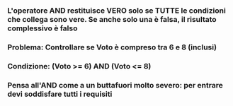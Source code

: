 ### L'operatore **AND** restituisce **VERO** solo se <Alert strong>TUTTE</Alert> le condizioni che collega sono vere. Se anche solo una è falsa, il risultato complessivo è falso

<ExampleBlock v-click class="my-4">

### **Problema**: Controllare se Voto è compreso tra 6 e 8 (inclusi)
### **Condizione**: (Voto >= 6) AND (Voto <= 8)

</ExampleBlock>

<TakeawayBlock v-click>

### Pensa all'AND come a un buttafuori molto severo: per entrare devi soddisfare <Alert>tutti</Alert> i requisiti

</TakeawayBlock>
